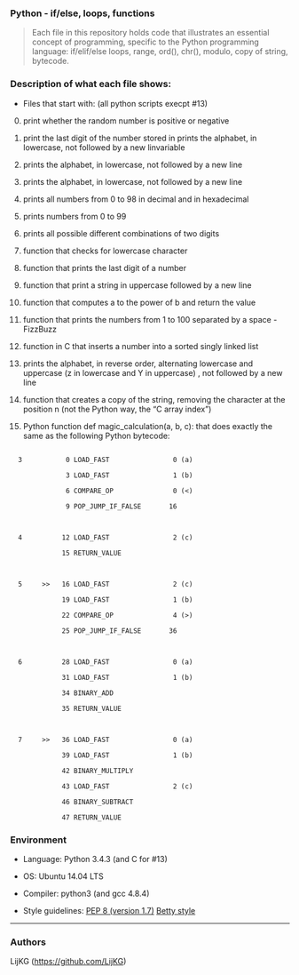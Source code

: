 ### Python - if/else, loops, functions

> Each file in this repository holds code that illustrates an essential concept of programming, specific to the Python programming language: if/elif/else loops, range, ord(), chr(), modulo, copy of string, bytecode.


### Description of what each file shows:

* Files that start with: (all python scripts execpt #13)

0. print whether the random number is positive or negative

1. print the last digit of the number stored in prints the alphabet, in lowercase, not followed by a new linvariable

2. prints the alphabet, in lowercase, not followed by a new line

3. prints the alphabet, in lowercase, not followed by a new line

4. prints all numbers from 0 to 98 in decimal and in hexadecimal

5. prints numbers from 0 to 99

6. prints all possible different combinations of two digits

7. function that checks for lowercase character

9. function that prints the last digit of a number

10. function that print a string in uppercase followed by a new line

91. function that computes a to the power of b and return the value

12. function that prints the numbers from 1 to 100 separated by a space - FizzBuzz

13. function in C that inserts a number into a sorted singly linked list

100. prints the alphabet, in reverse order, alternating lowercase and uppercase (z in lowercase and Y in uppercase) , not followed by a new line

101. function that creates a copy of the string, removing the character at the position n (not the Python way, the “C array index”)

102. Python function def magic_calculation(a, b, c): that does exactly the same as the following Python bytecode:

```

  3           0 LOAD_FAST                0 (a)

              3 LOAD_FAST                1 (b)

              6 COMPARE_OP               0 (<)

              9 POP_JUMP_IF_FALSE       16



  4          12 LOAD_FAST                2 (c)

             15 RETURN_VALUE



  5     >>   16 LOAD_FAST                2 (c)

             19 LOAD_FAST                1 (b)

             22 COMPARE_OP               4 (>)

             25 POP_JUMP_IF_FALSE       36



  6          28 LOAD_FAST                0 (a)

             31 LOAD_FAST                1 (b)

             34 BINARY_ADD

             35 RETURN_VALUE



  7     >>   36 LOAD_FAST                0 (a)

             39 LOAD_FAST                1 (b)

             42 BINARY_MULTIPLY

             43 LOAD_FAST                2 (c)

             46 BINARY_SUBTRACT

             47 RETURN_VALUE

```

### Environment

* Language: Python 3.4.3 (and C for #13)

* OS: Ubuntu 14.04 LTS

* Compiler: python3 (and gcc 4.8.4)

* Style guidelines: [PEP 8 (version 1.7)](https://www.python.org/dev/peps/pep-0008/) [Betty style](https://github.com/holbertonschool/Betty/wiki)

---

### Authors

LijKG (https://github.com/LijKG)
